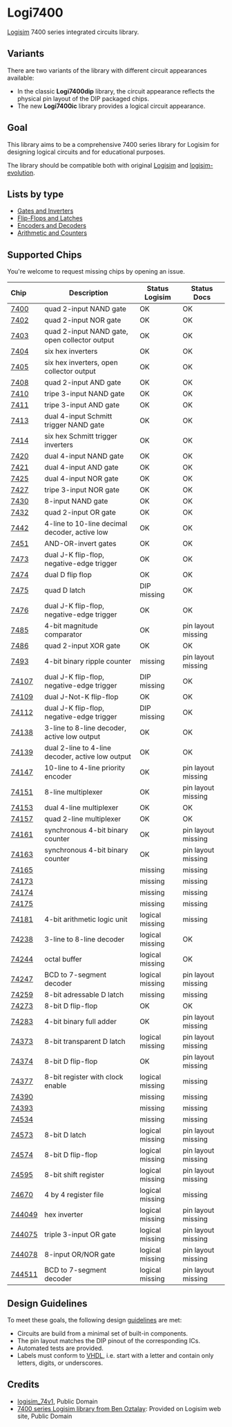 # Logi7400

[Logisim](http://www.cburch.com/logisim/) 7400 series integrated circuits library.

## Variants

There are two variants of the library with different circuit appearances available:

* In the classic **Logi7400dip** library, the circuit appearance reflects the physical pin layout of the DIP packaged chips.
* The new **Logi7400ic** library provides a logical circuit appearance.

## Goal

This library aims to be a comprehensive 7400 series library for Logisim for designing logical circuits and for educational purposes.

The library should be compatible both with original [Logisim](http://www.cburch.com/logisim/) and [logisim-evolution](https://github.com/reds-heig/logisim-evolution).

## Lists by type

- [Gates and Inverters](doc/gates.md)
- [Flip-Flops and Latches](doc/flip_flops.md)
- [Encoders and Decoders](doc/encoders_decoders.md)
- [Arithmetic and Counters](doc/arithmetic.md)

## Supported Chips

You're welcome to request missing chips by opening an issue.

| Chip                    | Description                                      | Status Logisim  | Status Docs        |
|:----------------------- | ------------------------------------------------ | --------------- | ------------------ |
| [7400](doc/7400.md)     | quad 2-input NAND gate                           | OK              | OK                 |
| [7402](doc/7402.md)     | quad 2-input NOR gate                            | OK              | OK                 |
| [7403](doc/7403.md)     | quad 2-input NAND gate, open collector output    | OK              | OK                 |
| [7404](doc/7404.md)     | six hex inverters                                | OK              | OK                 |
| [7405](doc/7405.md)     | six hex inverters, open collector output         | OK              | OK                 |
| [7408](doc/7408.md)     | quad 2-input AND gate                            | OK              | OK                 |
| [7410](doc/7410.md)     | tripe 3-input NAND gate                          | OK              | OK                 |
| [7411](doc/7411.md)     | tripe 3-input AND gate                           | OK              | OK                 |
| [7413](doc/7413.md)     | dual 4-input Schmitt trigger NAND gate           | OK              | OK                 |
| [7414](doc/7414.md)     | six hex Schmitt trigger inverters                | OK              | OK                 |
| [7420](doc/7420.md)     | dual 4-input NAND gate                           | OK              | OK                 |
| [7421](doc/7421.md)     | dual 4-input AND gate                            | OK              | OK                 |
| [7425](doc/7425.md)     | dual 4-input NOR gate                            | OK              | OK                 |
| [7427](doc/7427.md)     | tripe 3-input NOR gate                           | OK              | OK                 |
| [7430](doc/7430.md)     | 8-input NAND gate                                | OK              | OK                 |
| [7432](doc/7432.md)     | quad 2-input OR gate                             | OK              | OK                 |
| [7442](doc/7442.md)     | 4-line to 10-line decimal decoder, active low    | OK              | OK                 |
| [7451](doc/7451.md)     | AND-OR-invert gates                              | OK              | OK                 |
| [7473](doc/7473.md)     | dual J-K flip-flop, negative-edge trigger        | OK              | OK                 |
| [7474](doc/7474.md)     | dual D flip flop                                 | OK              | OK                 |
| [7475](doc/7475.md)     | quad D latch                                     | DIP missing     | OK                 |
| [7476](doc/7476.md)     | dual J-K flip-flop, negative-edge trigger        | OK              | OK                 |
| [7485](doc/7485.md)     | 4-bit magnitude comparator                       | OK              | pin layout missing |
| [7486](doc/7486.md)     | quad 2-input XOR gate                            | OK              | OK                 |
| [7493](doc/7493.md)     | 4-bit binary ripple counter                      | missing         | pin layout missing |
| [74107](doc/74107.md)   | dual J-K flip-flop, negative-edge trigger        | DIP missing     | OK                 |
| [74109](doc/74109.md)   | dual J-Not-K flip-flop                           | OK              | OK                 |
| [74112](doc/74112.md)   | dual J-K flip-flop, negative-edge trigger        | DIP missing     | OK                 |
| [74138](doc/74138.md)   | 3-line to 8-line decoder, active low output      | OK              | OK                 |
| [74139](doc/74139.md)   | dual 2-line to 4-line decoder, active low output | OK              | OK                 |
| [74147](doc/74147.md)   | 10-line to 4-line priority encoder               | OK              | pin layout missing |
| [74151](doc/74151.md)   | 8-line multiplexer                               | OK              | pin layout missing |
| [74153](doc/74153.md)   | dual 4-line multiplexer                          | OK              | OK                 |
| [74157](doc/74157.md)   | quad 2-line multiplexer                          | OK              | OK                 |
| [74161](doc/74161.md)   | synchronous 4-bit binary counter                 | OK              | pin layout missing |
| [74163](doc/74163.md)   | synchronous 4-bit binary counter                 | OK              | pin layout missing |
| [74165](doc/74165.md)   |                                                  | missing         | missing            |
| [74173](doc/74173.md)   |                                                  | missing         | missing            |
| [74174](doc/74174.md)   |                                                  | missing         | missing            |
| [74175](doc/74175.md)   |                                                  | missing         | missing            |
| [74181](doc/74181.md)   | 4-bit arithmetic logic unit                      | logical missing | missing            |
| [74238](doc/74238.md)   | 3-line to 8-line decoder                         | logical missing | OK                 |
| [74244](doc/74244.md)   | octal buffer                                     | logical missing | OK                 |
| [74247](doc/74247.md)   | BCD to 7-segment decoder                         | logical missing | pin layout missing |
| [74259](doc/74259.md)   | 8-bit adressable D latch                         | missing         | missing            |
| [74273](doc/74273.md)   | 8-bit D flip-flop                                | OK              | OK                 |
| [74283](doc/74283.md)   | 4-bit binary full adder                          | OK              | pin layout missing |
| [74373](doc/74373.md)   | 8-bit transparent D latch                        | logical missing | pin layout missing |
| [74374](doc/74374.md)   | 8-bit D flip-flop                                | OK              | pin layout missing |
| [74377](doc/74377.md)   | 8-bit register with clock enable                 | logical missing | missing            |
| [74390](doc/74390.md)   |                                                  | missing         | missing            |
| [74393](doc/74393.md)   |                                                  | missing         | missing            |
| [74534](doc/74534.md)   |                                                  | missing         | missing            |
| [74573](doc/74573.md)   | 8-bit D latch                                    | logical missing | pin layout missing |
| [74574](doc/74574.md)   | 8-bit D flip-flop                                | logical missing | pin layout missing |
| [74595](doc/74595.md)   | 8-bit shift register                             | logical missing | pin layout missing |
| [74670](doc/74670.md)   | 4 by 4 register file                             | logical missing | missing            |
| [744049](doc/744049.md) | hex inverter                                     | logical missing | pin layout missing |
| [744075](doc/744075.md) | triple 3-input OR gate                           | logical missing | pin layout missing |
| [744078](doc/744078.md) | 8-input OR/NOR gate                              | logical missing | pin layout missing |
| [744511](doc/744511.md) | BCD to 7-segment decoder                         | logical missing | pin layout missing |

## Design Guidelines

To meet these goals, the following design [guidelines](guidelines.md) are met:

* Circuits are build from a minimal set of built-in components.
* The pin layout matches the DIP pinout of the corresponding ICs.
* Automated tests are provided.
* Labels must conform to [VHDL](https://en.wikipedia.org/wiki/VHDL), i.e. start with a letter and contain only letters, digits, or underscores.

## Credits

* [logisim_74v1](http://74x.weebly.com/blog/library-of-7400-logic-for-logisim), Public Domain
* [7400 series Logisim library from Ben Oztalay](http://www.cburch.com/logisim/download/7400-lib.zip): Provided on Logisim web site, Public Domain
